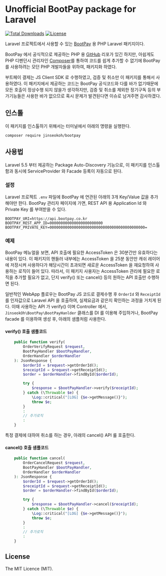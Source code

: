 # Unofficial BootPay package for Laravel

[![Total Downloads](https://poser.pugx.org/jinseokoh/bootpay/downloads)](https://packagist.org/packages/jinseokoh/bootpay)
[![License](https://poser.pugx.org/jinseokoh/bootpay/license)](https://packagist.org/packages/jinseokoh/bootpay)

Laravel 프로젝트에서 사용할 수 있는 [BootPay](https://www.bootpay.co.kr/) 용 PHP Laravel 패키지이다.

BootPay 에서 공식적으로 제공하는 PHP 용 [GitHub](https://github.com/bootpay/server_php) 리포가 있긴 하지만, 아쉽게도 PHP 디펜던시 관리자인 [Composer](https://getcomposer.org/)를 통하여 코드를 쉽게 추가할 수 없기에 BootPay 를 사용하려는 모던 PHP 개발자들을 위하여, 패키지화 하였다.

부트페이 결제는 JS Client SDK 로 수행하였고, 검증 및 취소만 이 패키지를 통해서 사용하였다. 이 패키지에서 제공하는 코드는 BootPay 공식코드와 다를 바가 없기때문에 모든 호출이 정상수행 되지 않을가 생각하지만, 검증 및 취소를 제외한 정기구독 등의 부가기능들은 사용한 바가 없으므로 혹시 문제가 발견된다면 이슈로 남겨주면 감사하겠다.

## 인스톨

이 패키지를 인스톨하기 위해서는 터미널에서 아래의 명령을 실행한다.

```
composer require jinseokoh/bootpay
```

## 사용법

Laravel 5.5 부터 제공하는 Package Auto-Discovery 기능으로, 이 패키지를 인스톨함과 동시에 ServiceProvider 와 Facade 등록이 자동으로 된다.

### 설정

Laravel 프로젝트 `.env` 파일에 BootPay 에 연관된 아래의 3개 Key/Value 값을 추가해야만 한다. BootPay 관리자 페이지에 가면, REST API 용 Application Id 와 Private Key 를 부여받을 수 있다.

```
BOOTPAY_URI=https://api.bootpay.co.kr
BOOTPAY_REST_APP_ID=000000000000000000000000
BOOTPAY_PRIVATE_KEY=0000000000000000000000000000000000000000000=
```

### 예제

BootPay 메뉴얼을 보면, API 호출에 필요한 AccessToken 은 30분간만 유효하다는 내용이 있다. 이 패키지의 핸들러 내부에는 AccessToken 을 25분 동안만 캐쉬 레이어에 저장시켜 사용하다가 해당시간이 초과되면 새로운 AccessToken 을 재요청하여 사용하는 로직이 들어 있다. 따라서, 이 패키지 사용자는 AccessToken 관리에 필요한 로직을 추가할 필요가 없고, 단지 verify() 또는 cancel() 등의 원하는 API 호출만 수행하면 된다.

일반적인 WebApp 플로우는 BootPay JS 코드로 결제수행 후 `OrderId` 와 `ReceiptId` 를 인자값으로 Laravel API 을 호출하여, 실제요금과 같은지 확인하는 과정을 거치게 된다. 이때 사용하는 API 가 verify() 이며 Controller 에서, `JinseokOh\BootPay\BootPayHanlder` 클래스를 DI 를 이용해 주입하거나, BootPay facade 를 이용하여 생성 후, 아래의 샘플처럼 사용한다. 

#### verify() 호출 샘플코드

```php
    public function verify(
        OrderVerifyRequest $request,
        BootPayHandler $bootPayHandler,
        OrderHandler $orderHandler
    ): JsonResponse {
        $orderId = $request->getOrderId();
        $receiptId = $request->getReceiptId();
        $order = $orderHandler->findById($orderId);

        try {
            $response = $bootPayHandler->verify($receiptId);
        } catch (\Throwable $e) {
            \Log::critical("[LOG] {$e->getMessage()}");
            throw $e;
        }
        :
        // 추가로직
        :
    }
```

특정 결제에 대하여 취소를 하는 경우, 아래의 cancel() API 룰 호출한다. 

#### cancel() 호출 샘플코드

```php
    public function cancel(
        OrderCancelRequest $request,
        BootPayHandler $bootPayHandler,
        OrderHandler $orderHandler
    ): JsonResponse {
        $orderId = $request->getOrderId();
        $receiptId = $request->getReceiptId();
        $order = $orderHandler->findById($orderId);

        try {
            $response = $bootPayHandler->cancel($receiptId);
        } catch (\Throwable $e) {
            \Log::critical("[LOG] {$e->getMessage()}");
            throw $e;
        }
        :
        // 추가로직
        :
    }
```

## License

The MIT Licence (MIT).
